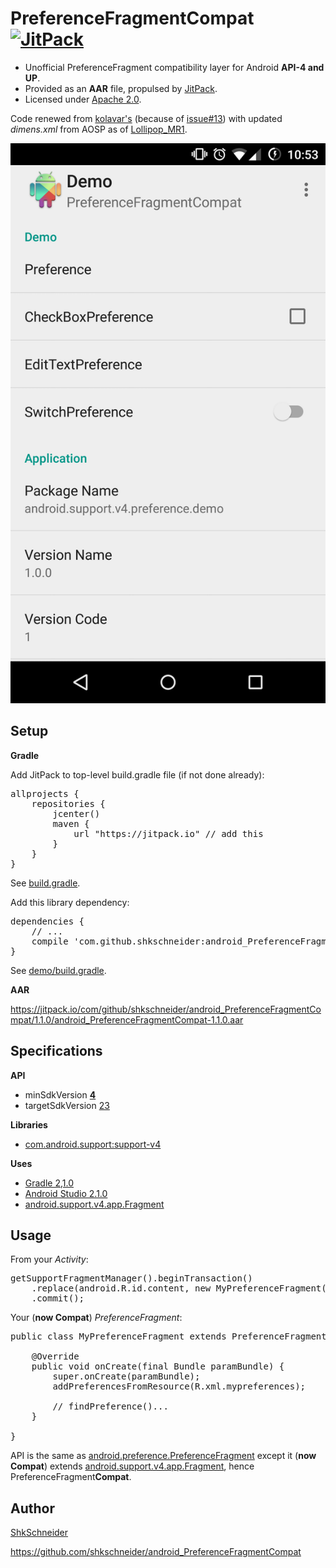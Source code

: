 PreferenceFragmentCompat [![JitPack](https://img.shields.io/github/tag/shkschneider/android_PreferenceFragmentCompat.svg?label=JitPack)](https://jitpack.io/#shkschneider/android_PreferenceFragmentCompat/1.1.0)
========================

- Unofficial PreferenceFragment compatibility layer for Android **API-4 and UP**.
- Provided as an **AAR** file, propulsed by [JitPack](http://jitpack.io).
- Licensed under [Apache 2.0](https://github.com/shkschneider/android_PreferenceFragmentCompat/blob/master/LICENSE).

Code renewed from [kolavar's](https://github.com/kolavar/android-support-v4-preferencefragment) (because of [issue#13](https://github.com/kolavar/android-support-v4-preferencefragment/issues/13)) with updated *dimens.xml* from AOSP as of [Lollipop_MR1](https://github.com/android/platform_frameworks_base/tree/lollipop-mr1-release).

![SCREENSHOT](https://github.com/shkschneider/android_PreferenceFragmentCompat/blob/master/screenshot.png)

Setup
-----

**Gradle**

Add JitPack to top-level build.gradle file (if not done already):

<pre>allprojects {
    repositories {
        jcenter()
        maven {
            url "https://jitpack.io" // add this
        }
    }
}</pre>

See [build.gradle](https://github.com/shkschneider/android_PreferenceFragmentCompat/blob/master/build.gradle).

Add this library dependency:

<pre>dependencies {
    // ...
    compile 'com.github.shkschneider:android_PreferenceFragmentCompat:1.1.0@aar'
}</pre>

See [demo/build.gradle](https://github.com/shkschneider/android_PreferenceFragmentCompat/blob/master/demo/build.gradle).

**AAR**

https://jitpack.io/com/github/shkschneider/android_PreferenceFragmentCompat/1.1.0/android_PreferenceFragmentCompat-1.1.0.aar

Specifications
--------------

**API**

- minSdkVersion **[4](https://developer.android.com/reference/android/os/Build.VERSION_CODES.html#DONUT)**
- targetSdkVersion [23](https://developer.android.com/reference/android/os/Build.VERSION_CODES.html#M)

**Libraries**

- [com.android.support:support-v4](https://developer.android.com/tools/support-library/features.html#v4)

**Uses**

- [Gradle 2,1.0](http://tools.android.com/tech-docs/new-build-system)
- [Android Studio 2.1.0](https://developer.android.com/sdk/index.html)
- [android.support.v4.app.Fragment](https://developer.android.com/reference/android/support/v4/app/Fragment.html)

Usage
-----

From your *Activity*:

<pre>getSupportFragmentManager().beginTransaction()
    .replace(android.R.id.content, new MyPreferenceFragment())
    .commit();</pre>

Your (**now Compat**) *PreferenceFragment*:

<pre>public class MyPreferenceFragment extends PreferenceFragmentCompat {

    @Override
    public void onCreate(final Bundle paramBundle) {
        super.onCreate(paramBundle);
        addPreferencesFromResource(R.xml.mypreferences);

        // findPreference()...
    }

}</pre>

API is the same as [android.preference.PreferenceFragment](https://developer.android.com/reference/android/preference/PreferenceFragment.html) except it (**now Compat**) extends [android.support.v4.app.Fragment](https://developer.android.com/reference/android/support/v4/app/Fragment.html), hence PreferenceFragment**Compat**.

Author
------

[ShkSchneider](https://shkschneider.me/)

https://github.com/shkschneider/android_PreferenceFragmentCompat
